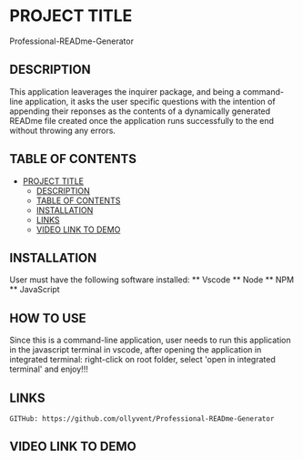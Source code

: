 # PROJECT TITLE
Professional-READme-Generator

## DESCRIPTION

This application leaverages the inquirer package, and being a command-line application, it asks the user specific questions with the intention of appending their reponses as the contents of a dynamically generated READme file created once the application runs successfully to the end without throwing any errors.

## TABLE OF CONTENTS

- [PROJECT TITLE](#project-title)
    - [DESCRIPTION](#description)
    - [TABLE OF CONTENTS](#table-of-contents)
    - [INSTALLATION](#installation)
    - [LINKS](#links)
    - [VIDEO LINK TO DEMO](#video-link-to-demo)


## INSTALLATION

User must have the following software installed:
** Vscode
** Node
** NPM
** JavaScript

## HOW TO USE
Since this is a command-line application, user needs to run this application in the javascript terminal in vscode, after opening the application in integrated terminal: right-click on root folder, select 'open in integrated terminal' and enjoy!!!

## LINKS

    GITHub: https://github.com/ollyvent/Professional-READme-Generator


## VIDEO LINK TO DEMO

